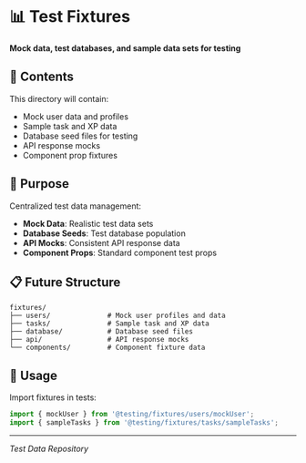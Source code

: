 # 📊 Test Fixtures

**Mock data, test databases, and sample data sets for testing**

## 📁 Contents

This directory will contain:
- Mock user data and profiles
- Sample task and XP data
- Database seed files for testing
- API response mocks
- Component prop fixtures

## 🎯 Purpose

Centralized test data management:
- **Mock Data**: Realistic test data sets
- **Database Seeds**: Test database population
- **API Mocks**: Consistent API response data
- **Component Props**: Standard component test props

## 📋 Future Structure

```
fixtures/
├── users/              # Mock user profiles and data
├── tasks/              # Sample task and XP data  
├── database/           # Database seed files
├── api/                # API response mocks
└── components/         # Component fixture data
```

## 🚀 Usage

Import fixtures in tests:
```typescript
import { mockUser } from '@testing/fixtures/users/mockUser';
import { sampleTasks } from '@testing/fixtures/tasks/sampleTasks';
```

---
*Test Data Repository*